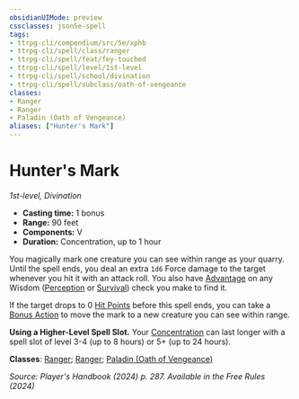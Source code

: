 ```yaml
---
obsidianUIMode: preview
cssclasses: json5e-spell
tags:
- ttrpg-cli/compendium/src/5e/xphb
- ttrpg-cli/spell/class/ranger
- ttrpg-cli/spell/feat/fey-touched
- ttrpg-cli/spell/level/1st-level
- ttrpg-cli/spell/school/divination
- ttrpg-cli/spell/subclass/oath-of-vengeance
classes:
- Ranger
- Ranger
- Paladin (Oath of Vengeance)
aliases: ["Hunter's Mark"]
---
```

# Hunter's Mark
*1st-level, Divination*  


- **Casting time:** 1 bonus
- **Range:** 90 feet
- **Components:** V
- **Duration:** Concentration, up to 1 hour

You magically mark one creature you can see within range as your quarry. Until the spell ends, you deal an extra `1d6` Force damage to the target whenever you hit it with an attack roll. You also have [Advantage](Mechanics/rules/variant-rules/advantage-xphb.md) on any Wisdom ([Perception](Mechanics/rules/skills.md#Perception) or [Survival](Mechanics/rules/skills.md#Survival)) check you make to find it.

If the target drops to 0 [Hit Points](Mechanics/rules/variant-rules/hit-points-xphb.md) before this spell ends, you can take a [Bonus Action](Mechanics/rules/variant-rules/bonus-action-xphb.md) to move the mark to a new creature you can see within range.

**Using a Higher-Level Spell Slot.** Your [Concentration](Mechanics/rules/conditions.md#Concentration) can last longer with a spell slot of level 3-4 (up to 8 hours) or 5+ (up to 24 hours).

**Classes**: [Ranger](list-spells-classes-ranger); [Ranger](list-spells-classes-ranger); [Paladin (Oath of Vengeance)](list-spells-classes-paladin-xphb-oath-of-vengeance-xphb)

*Source: Player's Handbook (2024) p. 287. Available in the Free Rules (2024)*